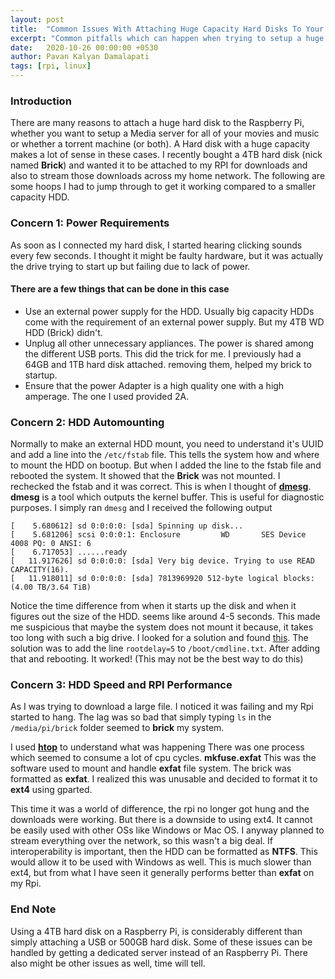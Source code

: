 ```yaml
---
layout: post
title:  "Common Issues With Attaching Huge Capacity Hard Disks To Your Raspberry Pi"
excerpt: "Common pitfalls which can happen when trying to setup a huge capacity HDD on Rpi"
date:   2020-10-26 00:00:00 +0530
author: Pavan Kalyan Damalapati
tags: [rpi, linux]
---
```



### Introduction
There are many reasons to attach a huge hard disk to the Raspberry Pi, whether you want to setup a Media server for all of your movies and music or whether a torrent machine (or both). A Hard disk with a huge capacity makes a lot of sense in these cases.
I recently bought a 4TB hard disk (nick named **Brick**) and wanted it to be attached to my RPI for downloads and also to stream those downloads across my home network. The following are some hoops I had to jump through to get it working compared to a smaller capacity HDD.



### Concern 1: Power Requirements
As soon as I connected my hard disk, I started hearing clicking sounds every few seconds. I thought it might be faulty hardware, but it was actually the drive trying to start up but failing due to lack of power.
#### There are a few things that can be done in this case
- Use an external power supply for the HDD. Usually big capacity HDDs come with the requirement of an external power supply. But my 4TB WD HDD (Brick) didn't.
- Unplug all other unnecessary appliances. The power is shared among the different USB ports. This did the trick for me. I previously had a 64GB and 1TB hard disk attached. removing them, helped my brick to startup.
- Ensure that the power Adapter is a high quality one with a high amperage. The one I used provided 2A.



### Concern 2: HDD Automounting
Normally to make an external HDD mount, you need to understand it's UUID and add a line into the `/etc/fstab` file. This tells the system how and where to mount the HDD on bootup.
But when I added the line to the fstab file and rebooted the system. It showed that the **Brick** was not mounted. I rechecked the fstab and it was correct.
This is when I thought of [**dmesg**](https://man7.org/linux/man-pages/man1/dmesg.1.html). **dmesg** is a tool which outputs the kernel buffer. This is useful for diagnostic purposes.
I simply ran `dmesg` and I received the following output

~~~
[    5.680612] sd 0:0:0:0: [sda] Spinning up disk...
[    5.681206] scsi 0:0:0:1: Enclosure         WD       SES Device       4008 PQ: 0 ANSI: 6
[    6.717053] ......ready
[   11.917626] sd 0:0:0:0: [sda] Very big device. Trying to use READ CAPACITY(16).
[   11.918011] sd 0:0:0:0: [sda] 7813969920 512-byte logical blocks: (4.00 TB/3.64 TiB)
~~~
Notice the time difference from when it starts up the disk and when it figures out the size of the HDD. seems like around 4-5 seconds. This made me suspicious that maybe the system does not mount it because, it takes too long with such a big drive.
I looked for a solution and found [this](https://www.raspberrypi.org/forums/viewtopic.php?t=111664).
The solution was to add the line `rootdelay=5` to `/boot/cmdline.txt`.
After adding that and rebooting. It worked! (This may not be the best way to do this)

### Concern 3: HDD Speed and RPI Performance
As I was trying to download a large file. I noticed it was failing and my Rpi started to hang.
The lag was so bad that simply typing `ls` in the `/media/pi/brick` folder seemed to **brick** my system.

I used [**htop**](https://htop.dev/) to understand what was happening
There was one process which seemed to consume a lot of cpu cycles.
**mkfuse.exfat**
This was the software used to mount and handle **exfat** file system. The brick was formatted as **exfat**.
I realized this was unusable and decided to format it to **ext4** using gparted. 

This time it was a world of difference, the rpi no longer got hung and the downloads were working. But there is a downside to using ext4. It cannot be easily used with other OSs like Windows or Mac OS.
I anyway planned to stream everything over the network, so this wasn't a big deal.
If interoperability is important, then the HDD can be formatted as **NTFS**. This would allow it to be used with Windows as well. This is much slower than ext4, but from what I have seen it generally performs better than **exfat** on my Rpi.


### End Note
Using a 4TB hard disk on a Raspberry Pi, is considerably different than simply attaching a USB or 500GB hard disk. Some of these issues can be handled by getting a dedicated server instead of an Raspberry Pi. There also might be other issues as well, time will tell.
